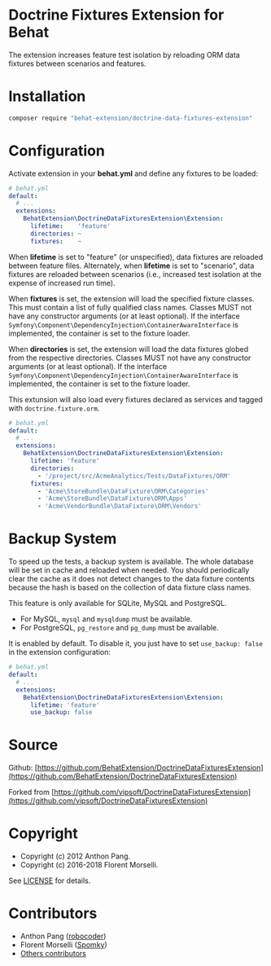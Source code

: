 Doctrine Fixtures Extension for Behat
=====================================

The extension increases feature test isolation by reloading ORM data fixtures between scenarios and features.

# Installation

```sh
composer require "behat-extension/doctrine-data-fixtures-extension"
```

# Configuration

Activate extension in your **behat.yml** and define any fixtures to be loaded:

```yaml
# behat.yml
default:
  # ...
  extensions:
    BehatExtension\DoctrineDataFixturesExtension\Extension:
      lifetime:    'feature'
      directories: ~
      fixtures:    ~
```

When **lifetime** is set to "feature" (or unspecified), data fixtures are reloaded between feature files.  Alternately,
when **lifetime** is set to "scenario", data fixtures are reloaded between scenarios (i.e., increased
test isolation at the expense of increased run time).

When **fixtures** is set, the extension will load the specified fixture classes.
This must contain a list of fully qualified class names. Classes MUST not have any constructor arguments (or at least optional).
If the interface `Symfony\Component\DependencyInjection\ContainerAwareInterface` is implemented, the container is set to the fixture loader.

When **directories** is set, the extension will load the data fixtures globed from the respective directories.
Classes MUST not have any constructor arguments (or at least optional).
If the interface `Symfony\Component\DependencyInjection\ContainerAwareInterface` is implemented, the container is set to the fixture loader.

This extunsion will also load every fixtures declared as services and tagged with `doctrine.fixture.orm`.

```yaml
# behat.yml
default:
  # ...
  extensions:
    BehatExtension\DoctrineDataFixturesExtension\Extension:
      lifetime: 'feature'
      directories:
        - '/project/src/AcmeAnalytics/Tests/DataFixtures/ORM'
      fixtures:
        - 'Acme\StoreBundle\DataFixture\ORM\Categories'
        - 'Acme\StoreBundle\DataFixture\ORM\Apps'
        - 'Acme\VendorBundle\DataFixture\ORM\Vendors'
```

# Backup System

To speed up the tests, a backup system is available. The whole database will be set in cache and reloaded when needed.
You should periodically clear the cache as it does not detect changes to the data fixture contents because the hash is based on the collection of data fixture class names.

This feature is only available for SQLite, MySQL and PostgreSQL.

* For MySQL, `mysql` and `mysqldump` must be available.
* For PostgreSQL, `pg_restore` and `pg_dump` must be available.

It is enabled by default. To disable it, you just have to set `use_backup: false` in the extension configuration:

```yaml
# behat.yml
default:
  # ...
  extensions:
    BehatExtension\DoctrineDataFixturesExtension\Extension:
      lifetime: 'feature'
      use_backup: false
```

# Source

Github: [https://github.com/BehatExtension/DoctrineDataFixturesExtension](https://github.com/BehatExtension/DoctrineDataFixturesExtension)

Forked from [https://github.com/vipsoft/DoctrineDataFixturesExtension](https://github.com/vipsoft/DoctrineDataFixturesExtension)

# Copyright

* Copyright (c) 2012 Anthon Pang.
* Copyright (c) 2016-2018 Florent Morselli.

See [LICENSE](LICENSE) for details.

# Contributors

* Anthon Pang ([robocoder](http://github.com/robocoder))
* Florent Morselli ([Spomky](http://github.com/Spomky))
* [Others contributors](https://github.com/BehatExtension/DoctrineDataFixturesExtension/graphs/contributors)
